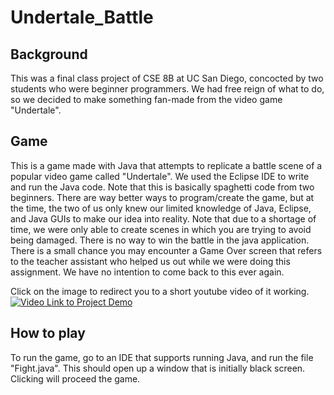 # Undertale_Battle

## Background
This was a final class project of CSE 8B at UC San Diego, concocted by two students who were beginner programmers. We had free reign of what to do, so we decided to make something fan-made from the video game "Undertale".

## Game
This is a game made with Java that attempts to replicate a battle scene of a popular video game called "Undertale". We used the Eclipse IDE to write and run the Java code. Note that this is basically spaghetti code from two beginners. There are way better ways to program/create the game, but at the time, the two of us only knew our limited knowledge of Java, Eclipse, and Java GUIs to make our idea into reality. Note that due to a shortage of time, we were only able to create scenes in which you are trying to avoid being damaged. There is no way to win the battle in the java application. There is a small chance you may encounter a Game Over screen that refers to the teacher assistant who helped us out while we were doing this assignment. We have no intention to come back to this ever again.

Click on the image to redirect you to a short youtube video of it working.
[![Video Link to Project Demo](https://img.youtube.com/vi/wzKYIb-_QJc/0.jpg)](https://youtu.be/wzKYIb-_QJc)

## How to play
To run the game, go to an IDE that supports running Java, and run the file "Fight.java". This should open up a window that is initially black screen. Clicking will proceed the game.
